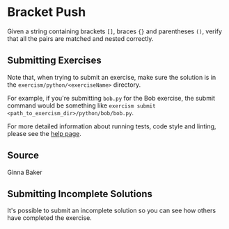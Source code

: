 # Bracket Push

Given a string containing brackets `[]`, braces `{}` and parentheses `()`,
verify that all the pairs are matched and nested correctly.

## Submitting Exercises

Note that, when trying to submit an exercise, make sure the solution is in the `exercism/python/<exerciseName>` directory.

For example, if you're submitting `bob.py` for the Bob exercise, the submit command would be something like `exercism submit <path_to_exercism_dir>/python/bob/bob.py`.

For more detailed information about running tests, code style and linting,
please see the [help page](http://exercism.io/languages/python).

## Source

Ginna Baker

## Submitting Incomplete Solutions
It's possible to submit an incomplete solution so you can see how others have completed the exercise.
